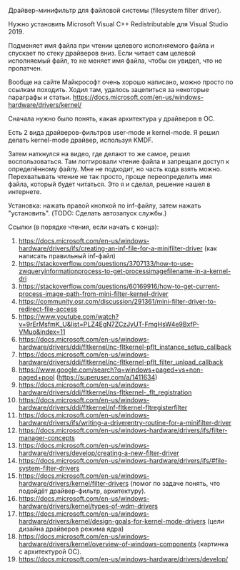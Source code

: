 Драйвер-минифильтр для файловой системы (filesystem filter driver).

Нужно установить Microsoft Visual C++ Redistributable для Visual Studio 2019.

Подменяет имя файла при чтении целевого исполняемого файла и спускает по стеку драйверов вниз. Если читает сам целевой исполняемый файл, то не меняет имя файла, чтобы он увидел, что не пропатчен.

Вообще на сайте Майкрософт очень хорошо написано, можно просто по ссылкам походить. Ходил там, удалось зацепиться за некоторые параграфы и статьи. https://docs.microsoft.com/en-us/windows-hardware/drivers/kernel/

Сначала нужно было понять, какая архитектура у драйверов в ОС.

Есть 2 вида драйверов-фильтров user-mode и kernel-mode. Я решил делать kernel-mode драйвер, используя KMDF.

Затем наткнулся на видео, где делают то же самое, решил воспользоваться. Там логгировали чтение файла и запрещали доступ к определённому файлу. Мне не подходит, но часть кода взять можно.
Перехватывать чтение не так просто, проще переопределить имя файла, который будет читаться. Это я и сделал, решение нашел в интернете.

Установка: нажать правой кнопкой по inf-файлу, затем нажать "установить". (TODO: Сделать автозапуск службы.)

Ссылки (в порядке чтения, если начать с конца):
1. https://docs.microsoft.com/en-us/windows-hardware/drivers/ifs/creating-an-inf-file-for-a-minifilter-driver (как написать правильный inf-файл)
1. https://stackoverflow.com/questions/3707133/how-to-use-zwqueryinformationprocess-to-get-processimagefilename-in-a-kernel-dri
1. https://stackoverflow.com/questions/60169916/how-to-get-current-process-image-path-from-mini-filter-kernel-driver
1. https://community.osr.com/discussion/291361/mini-filter-driver-to-redirect-file-access
1. https://www.youtube.com/watch?v=9rErMsfmK_U&list=PLZ4EgN7ZCzJyUT-FmgHsW4e9BxfP-VMuo&index=11
1. https://docs.microsoft.com/en-us/windows-hardware/drivers/ddi/fltkernel/nc-fltkernel-pflt_instance_setup_callback
1. https://docs.microsoft.com/en-us/windows-hardware/drivers/ddi/fltkernel/nc-fltkernel-pflt_filter_unload_callback
1. https://www.google.com/search?q=windows+paged+vs+non-paged+pool (https://superuser.com/a/1411634)
1. https://docs.microsoft.com/en-us/windows-hardware/drivers/ddi/fltkernel/ns-fltkernel-_flt_registration
1. https://docs.microsoft.com/en-us/windows-hardware/drivers/ddi/fltkernel/nf-fltkernel-fltregisterfilter
1. https://docs.microsoft.com/en-us/windows-hardware/drivers/ifs/writing-a-driverentry-routine-for-a-minifilter-driver
1. https://docs.microsoft.com/en-us/windows-hardware/drivers/ifs/filter-manager-concepts
1. https://docs.microsoft.com/en-us/windows-hardware/drivers/develop/creating-a-new-filter-driver
1. https://docs.microsoft.com/en-us/windows-hardware/drivers/ifs/#file-system-filter-drivers
1. https://docs.microsoft.com/en-us/windows-hardware/drivers/kernel/filter-drivers (помог по задаче понять, что подойдёт драйвер-фильтр, архитектуру).
1. https://docs.microsoft.com/en-us/windows-hardware/drivers/kernel/types-of-wdm-drivers
1. https://docs.microsoft.com/en-us/windows-hardware/drivers/kernel/design-goals-for-kernel-mode-drivers (цели дизайна драйверов режима ядра)
1. https://docs.microsoft.com/en-us/windows-hardware/drivers/kernel/overview-of-windows-components (картинка с архитектурой ОС).
1. https://docs.microsoft.com/en-us/windows-hardware/drivers/develop/
